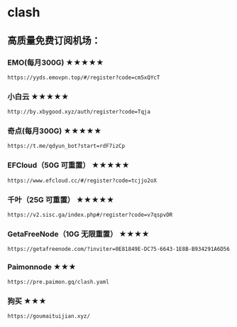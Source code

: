 # clash

## 高质量免费订阅机场：
### EMO(每月300G) ★★★★★
```
https://yyds.emovpn.top/#/register?code=cm5xQYcT
```
### 小白云 ★★★★★
```
http://by.xbygood.xyz/auth/register?code=Tqja
```
### 奇点(每月300G) ★★★★★
```
https://t.me/qdyun_bot?start=rdF7izCp
```
### EFCloud（50G 可重置） ★★★★★
```
https://www.efcloud.cc/#/register?code=tcjjo2oX
```
### 千叶（25G 可重置） ★★★★★
```
https://v2.sisc.ga/index.php#/register?code=v7qspvDR
```
### GetaFreeNode（10G 无限重置） ★★★★
```
https://getafreenode.com/?inviter=0E81849E-DC75-6643-1E8B-B934291A6D56
```
### Paimonnode ★★★
```
https://pre.paimon.gq/clash.yaml
```
### 狗买 ★★★
```
https://goumaituijian.xyz/
```
